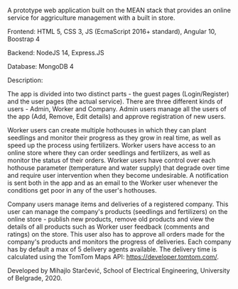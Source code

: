 A prototype web application built on the MEAN stack that provides an online service for aggriculture management with a built in store.

Frontend: HTML 5, CSS 3, JS (EcmaScript 2016+ standard), Angular 10, Boostrap 4

Backend: NodeJS 14, Express.JS

Database: MongoDB 4

Description:

The app is divided into two distinct parts - the guest pages (Login/Register) and the user pages (the actual service). There are three different kinds of users - Admin, Worker and Company. Admin users manage all the users of the app (Add, Remove, Edit details) and approve registration of new users. 

Worker users can create multiple hothouses in which they can plant seedlings and monitor their progress as they grow in real time, as well as speed up the process using fertilizers. Worker users have access to an online store where they can order seedlings and fertilizers, as well as monitor the status of their orders. Worker users have control over each hothouse parameter (temperature and water supply) that degrade over time and require user intervention when they become undesirable. A notification is sent both in the app and as an email to the Worker user whenever the conditions get poor in any of the user's hothouses.

Company users manage items and deliveries of a registered company. This user can manage the company's products (seedlings and fertilizers) on the online store - publish new products, remove old products and view the details of all products such as Worker user feedback (comments and ratings) on the store. This user also has to approve all orders made for the company's products and monitors the progress of deliveries. Each company has by default a max of 5 delivery agents available. The delivery time is calculated using the TomTom Maps API: https://developer.tomtom.com/.
 
Developed by Mihajlo Starčević, School of Electrical Engineering, University of Belgrade, 2020.
